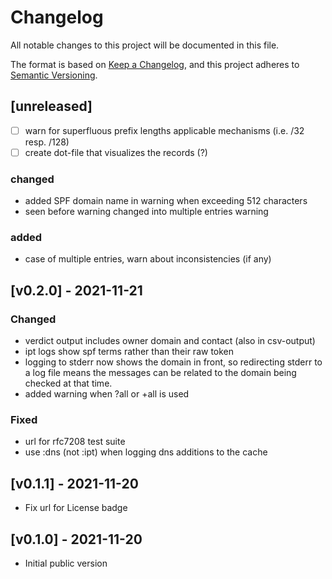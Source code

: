 # Changelog

All notable changes to this project will be documented in this file.

The format is based on [Keep a Changelog](https://keepachangelog.com/en/1.0.0/),
and this project adheres to [Semantic Versioning](https://semver.org/spec/v2.0.0.html).


## [unreleased]

- [ ] warn for superfluous prefix lengths applicable mechanisms (i.e. /32 resp. /128)
- [ ] create dot-file that visualizes the records (?)

### changed

- added SPF domain name in warning when exceeding 512 characters
- seen before warning changed into multiple entries warning

### added

- case of multiple entries, warn about inconsistencies (if any)


## [v0.2.0] - 2021-11-21

### Changed

- verdict output includes owner domain and contact (also in csv-output)
- ipt logs show spf terms rather than their raw token
- logging to stderr now shows the domain in front, so redirecting stderr to a
  log file means the messages can be related to the domain being checked at
  that time.
- added warning when ?all or +all is used

### Fixed

- url for rfc7208 test suite
- use :dns (not :ipt) when logging dns additions to the cache


## [v0.1.1] - 2021-11-20

- Fix url for License badge

## [v0.1.0] - 2021-11-20

- Initial public version
